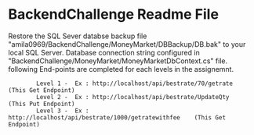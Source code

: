 # BackendChallenge Readme File
Restore the SQL Sever databse backup file "amila0969/BackendChallenge/MoneyMarket/DBBackup/DB.bak" to your local SQL Server.
Database connection string configured in "BackendChallenge/MoneyMarket/MoneyMarketDbContext.cs" file.
following End-points are completed for each levels in the assignemnt.

            Level 1 -  Ex : http://localhost/api/bestrate/70/getrate             (This Get Endpoint)
            Level 2 -  Ex : http://localhost/api/bestrate/UpdateQty              (This Put Endpoint)
            Level 3 -  Ex : http://localhost/api/bestrate/1000/getratewithfee    (This Get Endpoint)

